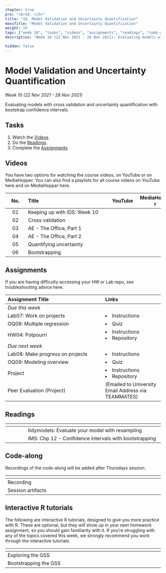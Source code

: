```yaml
---
chapter: true
pre: "<b>10. </b>"
title: "10. Model Validation and Uncertainty Quantification"
menuTitle: "Model Validation and Uncertainty Quantification"
weight: 10
tags: ["week 10", "tasks", "videos", "assignments", "readings", "code-along", "tutorials"] 
description: "Week 10 (22 Nov 2021 - 28 Nov 2021): Evaluating models with cross validation and uncertainty quantification with bootstrap confidence intervals. quantification."

hidden: false
---
```


# Model Validation and Uncertainty Quantification

_Week 10 (22 Nov 2021 - 28 Nov 2021)_

Evaluating models with cross validation and uncertainty quantification with bootstrap confidence intervals.

## Tasks

<ol>
  <li>Watch the <a href="#videos">Videos</a>.</li>
  <li>Do the <a href="#readings">Readings</a>.</li>
  <li>Complete the <a href="#assignments">Assignments</a>.</li>
</ol>

## Videos

<p style="text-align: left">You have two options for watching the course videos, on YouTube or on MediaHopper. You can also find a playlists for all course videos on YouTube <a id="playlistyt">here</a> and on MediaHopper <a id="playlistmh">here</a>.</p>

| <div style="width:50px;text-align:center">No.</div> | <div style="width:250px;text-align:left">Title</div> | <div style="width:80px;text-align:center">YouTube</div> | <div style="width:100px;text-align:center">MediaHopper</div> |  <div style="width:80px;text-align:center">Slides</div> | <div style="width:170px;text-align:center">Additional Links</div> | 
|:---:|:---------------------|:-------:|:-----------:|:--------:|:------|
| 01  | Keeping up with IDS: Week 10 | <a id="W10L1YT"><span style="color: red;"><i class="fab fa-youtube fa-lg" /></span></a> | <a id="W10L1MH"><span style="color: #0A1E3F;"><i class="fas fa-file-video fa-lg"/></span></a> | - | - |
| 02  |	Cross validation | <a id="W10L2YT"><span style="color: red;"><i class="fab fa-youtube fa-lg" /></span></a> | <a id="W10L2MH"><span style="color: #0A1E3F;"><i class="fas fa-file-video fa-lg"/></span></a> | <a id="W10L2S"><span style="color: #4b5357;"><i class="fas fa-desktop fa-lg"/></span></a>  | - |
| 03  | AE - The Office, Part 1 | <a id="W10L3YT"><span style="color: red;"><i class="fab fa-youtube fa-lg" /></span></a> | <a id="W10L3MH"><span style="color: #0A1E3F;"><i class="fas fa-file-video fa-lg"/></span></a> | - | <li><a id="AE9">AE9. Repository</a></li> |
| 04  | AE - The Office, Part 2 | <a id="W10L4YT"><span style="color: red;"><i class="fab fa-youtube fa-lg" /></span></a> | <a id="W10L4MH"><span style="color: #0A1E3F;"><i class="fas fa-file-video fa-lg"/></span></a> | -  | <li><a id="AE9">AE9. Repository</a></li> |
| 05  | Quantifying uncertainty | <a id="W10L5YT"><span style="color: red;"><i class="fab fa-youtube fa-lg" /></span></a> | <a id="W10L5MH"><span style="color: #0A1E3F;"><i class="fas fa-file-video fa-lg"/></span></a> |  <a id="W10L5S"><span style="color: #4b5357;"><i class="fas fa-desktop fa-lg"/></span></a> | - |
| 06  | Bootstrapping | <a id="W10L6YT"><span style="color: red;"><i class="fab fa-youtube fa-lg" /></span></a> | <a id="W10L6MH"><span style="color: #0A1E3F;"><i class="fas fa-file-video fa-lg"/></span></a> | <a id="W10L6S"><span style="color: #4b5357;"><i class="fas fa-desktop fa-lg"/></span></a>   | - |

## Assignments

<p style="text-align: left">If you are having difficulty accessing your HW or Lab repo, see troubleshooting advice <a id="troubleshoot">here.</a></p>

| <div style="width:300px;text-align:left">Assignment Title</div> | <div style="width:170px;text-align:left">Links</div> | <div style="width:180px;text-align:left">Due</div> |
|:---|:---|:---|
| *Due this week* | | |
| Lab07: Work on projects | <li><a id="LAB7I">Instructions</a></li> | Tue, 23 Nov, 16:00 UK |
| OQ08: Multiple regression | <li><a id="OQ8">Quiz</a></li> | Wed, 24 Nov, 23:59 UK |
| HW04: Potpourri | <li><a id="HW4I">Instructions</a></li><li><a id="HW4R">Repository</a></li> | Thu, 25 Nov, 16:00 UK | 
| *Due next week* | | | 
| Lab08: Make progress on projects | <li><a id="LAB8I">Instructions</a></li> | (Not Assessed)  |
| OQ09: Modeling overview | <li><a id="OQ9">Quiz</a></li> | Wed, 1 Dec, 23:59 UK |
| Project | <li><a id="project">Instructions</a></li><li><a id="projectR">Repository</a></li> | Fri, 3 Dec, 09:00 UK | 
| Peer Evaluation (Project) | (Emailed to University Email Address via TEAMMATES) | Sat, 4 Dec, 23:59 UK |

## Readings

| <div style="width:50px"></div>  | <div style="width:420px"></div>  |  <div style="width:200px"></div> |
|:---:|:---|:---:|
| <i class="fab fa-readme"></i> | tidymodels: <a id="TMER">Evaluate your model with resampling</a> | **Required** |
| <i class="fas fa-book"></i> | IMS: <a id="IMS12">Chp 12 - Confidence intervals with bootstrapping</a> | **Required** |

## Code-along

<p style="text-align: left"> Recordings of the code-along will be added after Thursdays session.</p>

| <div style="width:200px"></div>  | <div style="width:480px"></div>  |
|:---|:---|
| Recording | |
| Session artifacts ||

## Interactive R tutorials

<p style="text-align: left"> The following are interactive R tutorials, designed to give you more practice with R. These are optional, but they will show up in your next homework assignment, so you should gain familiarity with it. If you’re struggling with any of the topics covered this week, we strongly recommend you work through the interactive tutorials.</p>

|  <div style="width:480px"></div>  |  <div style="width:200px"></div>  |
|:---|:---|
| <a id="RT11">Exploring the GSS</a> | Related to HW 05 |
| <a id="RT12">Bootstrapping the GSS</a> | Related to HW 05 |